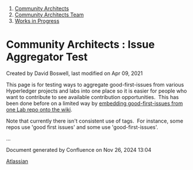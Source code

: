1. [Community Architects](index.html)
2. [Community Architects Team](Community-Architects-Team_20545564.html)
3. [Works in Progress](Works-in-Progress_20561000.html)

# Community Architects : Issue Aggregator Test

Created by David Boswell, last modified on Apr 09, 2021

This page is for testing ways to aggregate good-first-issues from various Hyperledger projects and labs into one place so it is easier for people who want to contribute to see available contribution opportunities.  This has been done before on a limited way by [embedding good-first-issues from one Lab repo onto the wiki](https://lf-hyperledger.atlassian.net/wiki/spaces/labs/pages/20283434/Blockchain+Automation+Framework+lab).

Note that currently there isn't consistent use of tags.  For instance, some repos use 'good first issues' and some use 'good-first-issues'.

...

Document generated by Confluence on Nov 26, 2024 13:04

[Atlassian](http://www.atlassian.com/)
